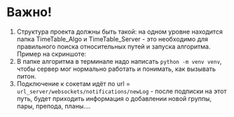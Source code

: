 # **Важно!**
1) Структура проекта должны быть такой: на одном уровне находится папка TimeTable_Algo и TimeTable_Server - это необходимо для правильного поиска относительных путей и запуска алгоритма. Пример на скриншоте:
2) В папке алгоритма в терминале надо написать ```python -m venv venv```, чтобы сервер мог нормально работать и понимать, как вызывать питон.
3) Подключение к сокетам идёт по url = ```url_server/websockets/notifications/newLog``` - после подписки на этот путь, будет приходить информация о добавлении новой группы, пары, препода, планы.... 